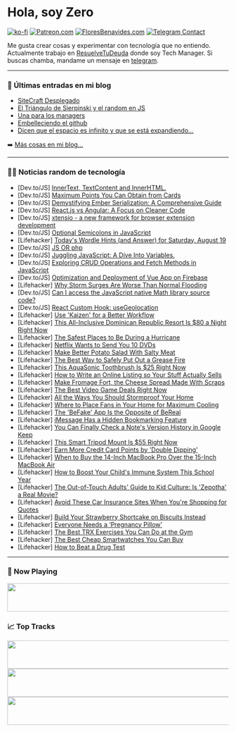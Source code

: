 # Hola, soy Zero

[![ko-fi](https://ko-fi.com/img/githubbutton_sm.svg)](https://ko-fi.com/J3J4N0LUK)
[![Patreon.com](https://img.shields.io/endpoint.svg?url=https%3A%2F%2Fshieldsio-patreon.vercel.app%2Fapi%3Fusername%3Dzerodragon%26type%3Dpatrons&style=for-the-badge)](https://patreon.com/zerodragon)
[![FloresBenavides.com](https://img.shields.io/website?down_message=oops&label=MiBlog&style=for-the-badge&up_message=online&url=https%3A%2F%2Ffloresbenavides.com)](https://floresbenavides.com)
[![Telegram Contact](https://img.shields.io/badge/escr%C3%ADbeme-ZeroDragon-%2326A5E4?style=for-the-badge&logo=telegram)](https://t.me/zerodragon)

Me gusta crear cosas y experimentar con tecnología que no entiendo.
Actualmente trabajo en [ResuelveTuDeuda](http://github.com/resuelve) donde soy Tech Manager.
Si buscas chamba, mandame un mensaje en [telegram](https://t.me/zerodragon).

---

### 📕 Últimas entradas en mi blog
<!-- BLOG-POST-LIST:START -->
- [SiteCraft Desplegado](https://floresbenavides.com/sitecraft-desplegado/)
- [El Triángulo de Sierpinski y el random en JS](https://floresbenavides.com/el-triangulo-de-sierpinski-y-el-random-en-js/)
- [Una para los managers](https://floresbenavides.com/una-para-los-managers/)
- [Embelleciendo el github](https://floresbenavides.com/embelleciendo-el-github/)
- [Dicen que el espacio es infinito y que se está expandiendo…](https://floresbenavides.com/dicen-que-el-espacio-es-infinito-y-que-se-esta-expandiendo/)
<!-- BLOG-POST-LIST:END -->

➡️ [Más cosas en mi blog...](https://floresbenavides.com)

---

### 👨‍💻 Noticias random de tecnología
<!-- TECH-POSTS:START -->
- [Dev.to/JS] [InnerText, TextContent and InnerHTML.](https://dev.to/axb052a/innertext-textcontent-and-innerhtml-43bh)
- [Dev.to/JS] [Maximum Points You Can Obtain from Cards](https://dev.to/zeeshanali0704/maximum-points-you-can-obtain-from-cards-331f)
- [Dev.to/JS] [Demystifying Ember Serialization: A Comprehensive Guide](https://dev.to/prasannavijayan/demystifying-ember-serialization-a-comprehensive-guide-11ko)
- [Dev.to/JS] [React.js vs Angular: A Focus on Cleaner Code](https://dev.to/zeeshanhshaheen/reactjs-vs-angular-a-focus-on-cleaner-code-54hl)
- [Dev.to/JS] [xtensio - a new framework for browser extension development](https://dev.to/dochan/xtensio-a-new-framework-for-browser-extension-development-1nb2)
- [Dev.to/JS] [Optional Semicolons in JavaScript](https://dev.to/better678/optional-semicolons-in-javascript-4bp6)
- [Lifehacker] [Today&#39;s Wordle Hints &lpar;and Answer&rpar; for Saturday, August 19](https://lifehacker.com/wordle-answer-today-august-19-2023-1850751486)
- [Dev.to/JS] [JS OR php](https://dev.to/thurahex/js-or-php-28fh)
- [Dev.to/JS] [Juggling JavaScript: A Dive Into Variables.](https://dev.to/tshegoletlape/juggling-javascript-a-dive-into-variables-4db2)
- [Dev.to/JS] [Exploring CRUD Operations and Fetch Methods in JavaScript](https://dev.to/jconn4177/exploring-crud-operations-and-fetch-methods-in-javascript-187l)
- [Dev.to/JS] [Optimization and Deployment of Vue App on Firebase](https://dev.to/iamkelv/optimization-and-deployment-of-vue-app-on-firebase-4hed)
- [Lifehacker] [Why Storm Surges Are Worse Than Normal Flooding](https://lifehacker.com/why-storm-surges-are-such-a-big-deal-1829033220)
- [Dev.to/JS] [Can I access the JavaScript native Math library source code?](https://dev.to/devcodef1/can-i-access-the-javascript-native-math-library-source-code-272m)
- [Dev.to/JS] [React Custom Hook: useGeolocation](https://dev.to/sergeyleschev/react-custom-hook-usegeolocation-1oh)
- [Lifehacker] [Use &#39;Kaizen&#39; for a Better Workflow](https://lifehacker.com/use-kaizen-for-a-better-workflow-1850752103)
- [Lifehacker] [This All-Inclusive Dominican Republic Resort Is $80 a Night Right Now](https://lifehacker.com/this-all-inclusive-dominican-republic-resort-is-80-a-n-1850752905)
- [Lifehacker] [The Safest Places to Be During a Hurricane](https://lifehacker.com/how-to-stay-safe-during-a-hurricane-1798391969)
- [Lifehacker] [Netflix Wants to Send You 10 DVDs](https://lifehacker.com/netflix-wants-to-send-you-10-dvds-1850752439)
- [Lifehacker] [Make Better Potato Salad With Salty Meat](https://lifehacker.com/make-better-potato-salad-with-salty-meat-1850752466)
- [Lifehacker] [The Best Way to Safely Put Out a Grease Fire](https://lifehacker.com/whats-the-best-way-to-safely-put-out-a-grease-fire-1002810379)
- [Lifehacker] [This AquaSonic Toothbrush Is $25 Right Now](https://lifehacker.com/this-aquasonic-toothbrush-is-25-right-now-1850743710)
- [Lifehacker] [How to Write an Online Listing so Your Stuff Actually Sells](https://lifehacker.com/how-to-write-an-online-listing-so-your-stuff-actually-s-1850751636)
- [Lifehacker] [Make Fromage Fort, the Cheese Spread Made With Scraps](https://lifehacker.com/fromage-fort-is-an-amazing-spread-made-from-cheese-plat-1821052207)
- [Lifehacker] [The Best Video Game Deals Right Now](https://lifehacker.com/best-video-game-deals-1850752341)
- [Lifehacker] [All the Ways You Should Stormproof Your Home](https://lifehacker.com/all-the-ways-you-should-stormproof-your-home-1850752104)
- [Lifehacker] [Where to Place Fans in Your Home for Maximum Cooling](https://lifehacker.com/where-to-place-fans-in-your-home-for-maximum-cooling-1849338791)
- [Lifehacker] [The &#39;BeFake&#39; App Is the Opposite of BeReal](https://lifehacker.com/the-befake-app-is-the-opposite-of-bereal-1850751838)
- [Lifehacker] [iMessage Has a Hidden Bookmarking Feature](https://lifehacker.com/imessage-has-a-hidden-bookmarking-feature-1850751945)
- [Lifehacker] [You Can Finally Check a Note&#39;s Version History in Google Keep](https://lifehacker.com/you-can-finally-check-a-notes-version-history-in-google-1850751873)
- [Lifehacker] [This Smart Tripod Mount Is $55 Right Now](https://lifehacker.com/this-smart-tripod-mount-is-55-right-now-1850743546)
- [Lifehacker] [Earn More Credit Card Points by &#39;Double Dipping&#39;](https://lifehacker.com/earn-more-credit-card-points-by-double-dipping-1850751559)
- [Lifehacker] [When to Buy the 14-Inch MacBook Pro Over the 15-Inch MacBook Air](https://lifehacker.com/when-to-buy-the-14-inch-macbook-pro-over-the-15-inch-ma-1850746532)
- [Lifehacker] [How to Boost Your Child&#39;s Immune System This School Year](https://lifehacker.com/how-to-boost-your-childs-immune-system-this-school-year-1850749887)
- [Lifehacker] [The Out-of-Touch Adults&#39; Guide to Kid Culture: Is &#39;Zepotha&#39; a Real Movie?](https://lifehacker.com/the-out-of-touch-adults-guide-to-kid-culture-is-zepoth-1850750620)
- [Lifehacker] [Avoid These Car Insurance Sites When You&#39;re Shopping for Quotes](https://lifehacker.com/avoid-these-car-insurance-sites-when-youre-shopping-for-1850749337)
- [Lifehacker] [Build Your Strawberry Shortcake on Biscuits Instead](https://lifehacker.com/build-your-strawberry-shortcake-on-biscuits-instead-1850749279)
- [Lifehacker] [Everyone Needs a ‘Pregnancy Pillow’](https://lifehacker.com/everyone-needs-a-pregnancy-pillow-1850748978)
- [Lifehacker] [The Best TRX Exercises You Can Do at the Gym](https://lifehacker.com/11-of-the-best-exercises-you-can-do-on-trx-straps-at-th-1848908010)
- [Lifehacker] [The Best Cheap Smartwatches You Can Buy](https://lifehacker.com/5-smartwatches-you-can-buy-for-under-200-1849905601)
- [Lifehacker] [How to Beat a Drug Test](https://lifehacker.com/how-to-beat-a-drug-test-1829993785)<!-- TECH-POSTS:END -->

---

### 🎵 Now Playing
<a href="https://spotify-now-playing-dun.vercel.app/now-playing?open"><img src="https://spotify-now-playing-dun.vercel.app/now-playing" width="540" height="64"></a>

### 📈 Top Tracks
<a href="https://spotify-now-playing-dun.vercel.app/top-tracks?i=1&open"><img src="https://spotify-now-playing-dun.vercel.app/top-tracks?i=1" width="540" height="64"></a>
<a href="https://spotify-now-playing-dun.vercel.app/top-tracks?i=2&open"><img src="https://spotify-now-playing-dun.vercel.app/top-tracks?i=2" width="540" height="64"></a>
<a href="https://spotify-now-playing-dun.vercel.app/top-tracks?i=3&open"><img src="https://spotify-now-playing-dun.vercel.app/top-tracks?i=3" width="540" height="64"></a>
